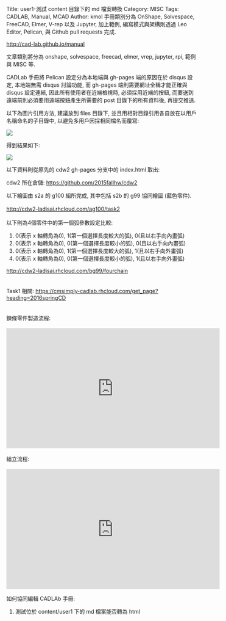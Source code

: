 Title: user1-測試 content 目錄下的 md 檔案轉換
Category: MISC
Tags: CADLAB, Ｍanual, MCAD
Author: kmol
手冊類別分為 OnShape, Solvespace, FreeCAD, Elmer, V-rep 以及 Jupyter, 加上範例, 編寫模式與架構則透過 Leo Editor, Pelican,  與 Github pull requests 完成.

<!-- PELICAN_END_SUMMARY -->

<a href="http://cad-lab.github.io/manual">http://cad-lab.github.io/manual</a>

文章類別將分為 onshape, solvespace, freecad, elmer, vrep, jupyter, rpi, 範例與 MISC 等.

CADLab 手冊將 Pelican 設定分為本地端與 gh-pages 端的原因在於 disqus 設定, 本地端無需 disqus 討論功能, 而 gh-pages 端則需要網址全稱才能正確與 disqus 設定連結, 因此所有使用者在近端檢視時, 必須採用近端的按鈕, 而要送到遠端前則必須要用遠端按鈕產生所需要的 post 目錄下的所有資料後, 再提交推送.

以下為圖片引用方法, 建議放到 files 目錄下, 並且用相對目錄引用各自放在以用戶名稱命名的子目錄中, 以避免多用戶因採相同檔名而覆寫:

<pre class="brush: python;">
<img src="./../files/user1/github.png" />
</pre>

得到結果如下:

<img src="./../files/user1/github.png" />

以下資料則從原先的 cdw2 gh-pages 分支中的 index.html 取出:

cdw2 所在倉儲: <a href="https://github.com/2015fallhw/cdw2">https://github.com/2015fallhw/cdw2</a>

以下繪圖由 s2a 的 g100 組所完成, 其中包括 s2b 的 g99 協同繪圖 (藍色零件). <br /><br />
<a href="http://cdw2-ladisai.rhcloud.com/ag100/task2">http://cdw2-ladisai.rhcloud.com/ag100/task2</a>
<br /><br />
以下則為4個零件中的第一個弧參數設定比較:
<ol>
<li>0(表示 x 軸轉角為0), 1(第一個選擇長度較大的弧), 0(且以右手向內畫弧)</li>
<li>0(表示 x 軸轉角為0), 0(第一個選擇長度較小的弧), 0(且以右手向內畫弧)</li>
<li>0(表示 x 軸轉角為0), 1(第一個選擇長度較大的弧), 1(且以右手向外畫弧)</li>
<li>0(表示 x 軸轉角為0), 0(第一個選擇長度較小的弧), 1(且以右手向外畫弧)</li>
</ol>
<a href="http://cdw2-ladisai.rhcloud.com/bg99/fourchain">http://cdw2-ladisai.rhcloud.com/bg99/fourchain</a>

<br />
<br />
<br />
Task1 相關: <a href="https://cmsimply-cadlab.rhcloud.com/get_page?heading=2016springCD">https://cmsimply-cadlab.rhcloud.com/get_page?heading=2016springCD</a>
<br />
<br />
<br />
鍊條零件製造流程:
<br />
<br />
<iframe width="560" height="315" src="https://www.youtube.com/embed/h8j5-dC6_x8" frameborder="0" allowfullscreen></iframe>
<br />
<br />
組立流程:
<br />
<br />
<iframe width="560" height="315" src="https://www.youtube.com/embed/ZwTryvdmzD4" frameborder="0" allowfullscreen></iframe>

如何協同編輯 CADLAb 手冊:

1. 測試位於 content/user1 下的 md 檔案能否轉為 html
